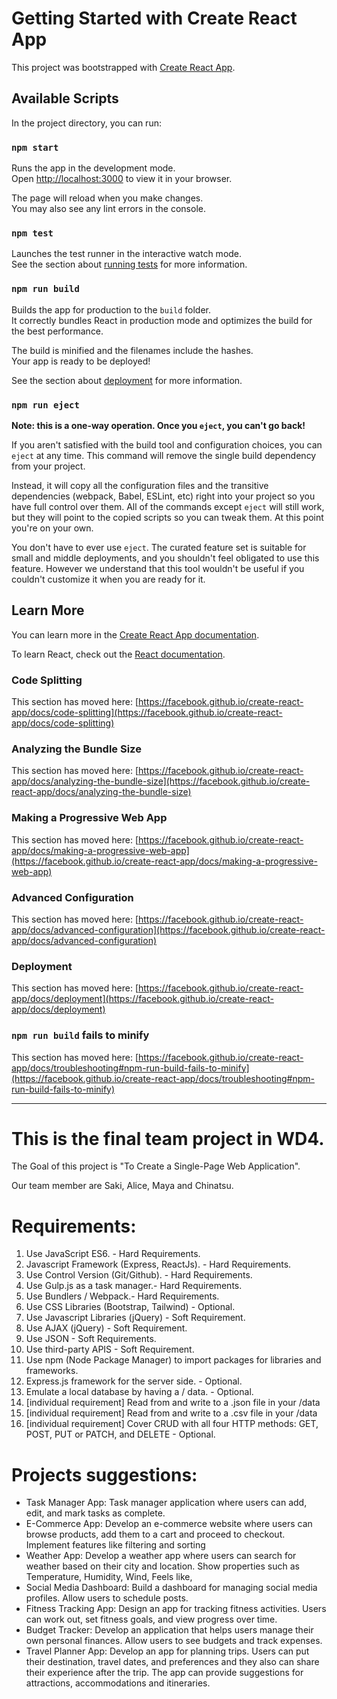 # Getting Started with Create React App

This project was bootstrapped with [Create React App](https://github.com/facebook/create-react-app).

## Available Scripts

In the project directory, you can run:

### `npm start`

Runs the app in the development mode.\
Open [http://localhost:3000](http://localhost:3000) to view it in your browser.

The page will reload when you make changes.\
You may also see any lint errors in the console.

### `npm test`

Launches the test runner in the interactive watch mode.\
See the section about [running tests](https://facebook.github.io/create-react-app/docs/running-tests) for more information.

### `npm run build`

Builds the app for production to the `build` folder.\
It correctly bundles React in production mode and optimizes the build for the best performance.

The build is minified and the filenames include the hashes.\
Your app is ready to be deployed!

See the section about [deployment](https://facebook.github.io/create-react-app/docs/deployment) for more information.

### `npm run eject`

**Note: this is a one-way operation. Once you `eject`, you can't go back!**

If you aren't satisfied with the build tool and configuration choices, you can `eject` at any time. This command will remove the single build dependency from your project.

Instead, it will copy all the configuration files and the transitive dependencies (webpack, Babel, ESLint, etc) right into your project so you have full control over them. All of the commands except `eject` will still work, but they will point to the copied scripts so you can tweak them. At this point you're on your own.

You don't have to ever use `eject`. The curated feature set is suitable for small and middle deployments, and you shouldn't feel obligated to use this feature. However we understand that this tool wouldn't be useful if you couldn't customize it when you are ready for it.

## Learn More

You can learn more in the [Create React App documentation](https://facebook.github.io/create-react-app/docs/getting-started).

To learn React, check out the [React documentation](https://reactjs.org/).

### Code Splitting

This section has moved here: [https://facebook.github.io/create-react-app/docs/code-splitting](https://facebook.github.io/create-react-app/docs/code-splitting)

### Analyzing the Bundle Size

This section has moved here: [https://facebook.github.io/create-react-app/docs/analyzing-the-bundle-size](https://facebook.github.io/create-react-app/docs/analyzing-the-bundle-size)

### Making a Progressive Web App

This section has moved here: [https://facebook.github.io/create-react-app/docs/making-a-progressive-web-app](https://facebook.github.io/create-react-app/docs/making-a-progressive-web-app)

### Advanced Configuration

This section has moved here: [https://facebook.github.io/create-react-app/docs/advanced-configuration](https://facebook.github.io/create-react-app/docs/advanced-configuration)

### Deployment

This section has moved here: [https://facebook.github.io/create-react-app/docs/deployment](https://facebook.github.io/create-react-app/docs/deployment)

### `npm run build` fails to minify

This section has moved here: [https://facebook.github.io/create-react-app/docs/troubleshooting#npm-run-build-fails-to-minify](https://facebook.github.io/create-react-app/docs/troubleshooting#npm-run-build-fails-to-minify)


-------------------------------------------------------------------------------------------------

# This is the final team project in WD4.

The Goal of this project is "To Create a Single-Page Web Application".

Our team member are Saki, Alice, Maya and Chinatsu.

# Requirements:
1. Use JavaScript ES6. - Hard Requirements.
2. Javascript Framework (Express, ReactJs). - Hard Requirements.
3. Use Control Version (Git/Github). - Hard Requirements.
4. Use Gulp.js as a task manager.- Hard Requirements.
5. Use Bundlers / Webpack.- Hard Requirements.
6. Use CSS Libraries (Bootstrap, Tailwind) - Optional.
7. Use Javascript Libraries (jQuery) - Soft Requirement.
8. Use AJAX (jQuery) - Soft Requirement.
9. Use JSON - Soft Requirements.
10. Use third-party APIS - Soft Requirement.
11. Use npm (Node Package Manager) to import packages for libraries and
frameworks.
12. Express.js framework for the server side. - Optional.
13. Emulate a local database by having a / data. - Optional.
14. [individual requirement] Read from and write to a .json file in your /data
15. [individual requirement] Read from and write to a .csv file in your /data
16. [individual requirement] Cover CRUD with all four HTTP methods: GET,
POST, PUT or PATCH, and DELETE - Optional.

# Projects suggestions:
- Task Manager App: Task manager application where users can add,
edit, and mark tasks as complete.
- E-Commerce App: Develop an e-commerce website where users
can browse products, add them to a cart and proceed to checkout.
Implement features like filtering and sorting
- Weather App: Develop a weather app where users can search for
weather based on their city and location. Show properties such as
Temperature, Humidity, Wind, Feels like,
- Social Media Dashboard: Build a dashboard for managing social
media profiles. Allow users to schedule posts.
- Fitness Tracking App: Design an app for tracking fitness activities.
Users can work out, set fitness goals, and view progress over time.
- Budget Tracker: Develop an application that helps users manage
their own personal finances. Allow users to see budgets and track
expenses.
- Travel Planner App: Develop an app for planning trips. Users can
put their destination, travel dates, and preferences and they also can
share their experience after the trip. The app can provide
suggestions for attractions, accommodations and itineraries.